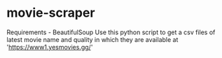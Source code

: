 # movie-scraper
Requirements - BeautifulSoup
Use this python script to get a csv files of latest movie name and quality in which they are available at 'https://www1.yesmovies.gg/'

